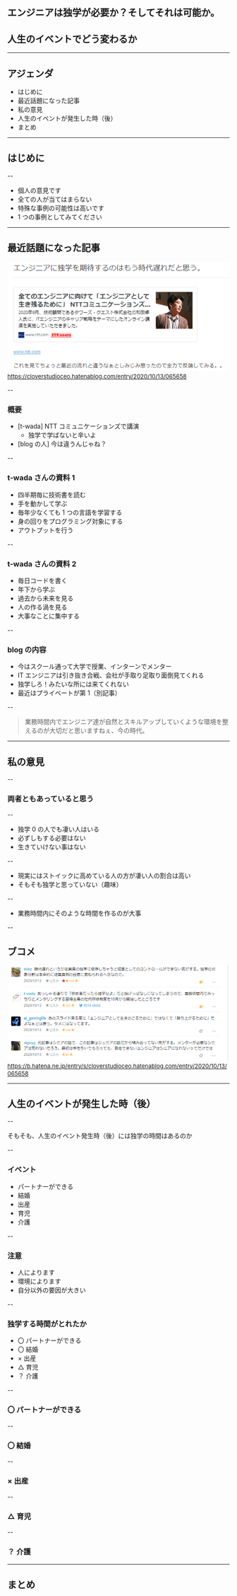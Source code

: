 <style type="text/css">
  .reveal h1,
  .reveal h2,
  .reveal h3,
  .reveal h4,
  .reveal h5,
  .reveal h6 {
    text-transform: none;
  }
</style>

## エンジニアは独学が必要か？そしてそれは可能か。

## 人生のイベントでどう変わるか

---

## アジェンダ

- はじめに
- 最近話題になった記事
- 私の意見
- 人生のイベントが発生した時（後）
- まとめ

---

## はじめに

--

- 個人の意見です
- 全ての人が当てはまらない
- 特殊な事例の可能性は高いです
- 1 つの事例としてみてください

---

## 最近話題になった記事

![エンジニアに独学を期待するのはもう時代遅れだと思う。](image1.png)
<span style="font-size:small">https://cloverstudioceo.hatenablog.com/entry/2020/10/13/065658</span>

--

### 概要

- [t-wada] NTT コミュニケーションズで講演
  - 独学で学ばないと辛いよ
- [blog の人] 今は違うんじゃね？

--

### t-wada さんの資料 1

- 四半期毎に技術書を読む
- 手を動かして学ぶ
- 毎年少なくても 1 つの言語を学習する
- 身の回りをプログラミング対象にする
- アウトプットを行う

--

### t-wada さんの資料 2

- 毎日コードを書く
- 年下から学ぶ
- 過去から未来を見る
- 人の作る渦を見る
- 大事なことに集中する

--

### blog の内容

- 今はスクール通って大学で授業、インターンでメンター
- IT エンジニアは引き抜き合戦、会社が手取り足取り面倒見てくれる
- 独学しろ！みたいな所には来てくれない
- 最近はプライベートが第 1（別記事）

--

> 業務時間内でエンジニア達が自然とスキルアップしていくような環境を整えるのが大切だと思いますねぇ、今の時代。

---

## 私の意見

--

### 両者ともあっていると思う

--

- 独学 0 の人でも凄い人はいる
- 必ずしもする必要はない
- 生きていけない事はない

--

- 現実にはストイックに高めている人の方が凄い人の割合は高い
- そもそも独学と思っていない（趣味）

--

- 業務時間内にそのような時間を作るのが大事

--

## ブコメ

![はてなブックマークコメント](image2.png)
<span style="font-size:small">https://b.hatena.ne.jp/entry/s/cloverstudioceo.hatenablog.com/entry/2020/10/13/065658</span>

---

## 人生のイベントが発生した時（後）

--

そもそも、人生のイベント発生時（後）には独学の時間はあるのか

--

### イベント

- パートナーができる
- 結婚
- 出産
- 育児
- 介護

--

### 注意

- 人によります
- 環境によります
- 自分以外の要因が大きい

--

### 独学する時間がとれたか

- 〇 パートナーができる
- 〇 結婚
- × 出産
- △ 育児
- ？ 介護

--

### 〇 パートナーができる

--

### 〇 結婚

--

### × 出産

--

### △ 育児

--

### ？ 介護

---

## まとめ

